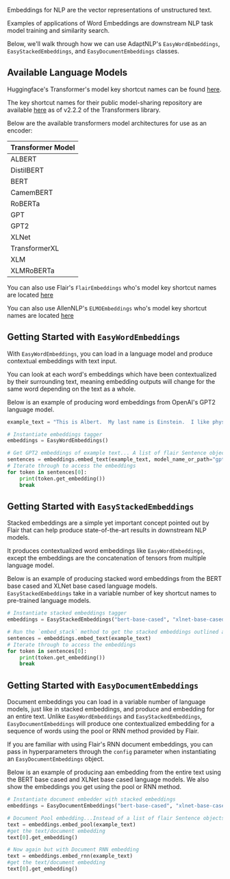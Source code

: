 Embeddings for NLP are the vector representations of unstructured text.

Examples of applications of Word Embeddings are downstream NLP task model training and similarity search. 

Below, we'll walk through how we can use AdaptNLP's `EasyWordEmbeddings`, `EasyStackedEmbeddings`, and 
`EasyDocumentEmbeddings` classes.

## Available Language Models

Huggingface's Transformer's model key shortcut names can be found [here](https://huggingface.co/transformers/pretrained_models.html).

The key shortcut names for their public model-sharing repository are available [here](https://huggingface.co/models) as of
v2.2.2 of the Transformers library.

Below are the available transformers model architectures for use as an encoder:

| Transformer Model|
| -------------    |
| ALBERT |
| DistilBERT |
| BERT |
| CamemBERT |
| RoBERTa |
| GPT |
| GPT2 |
| XLNet |
| TransformerXL |
| XLM |
| XLMRoBERTa |

You can also use Flair's `FlairEmbeddings` who's model key shortcut names are located [here](https://github.com/flairNLP/flair/blob/master/resources/docs/embeddings/FLAIR_EMBEDDINGS.md)

You can also use AllenNLP's `ELMOEmbeddings` who's model key shortcut names are located [here](https://github.com/flairNLP/flair/blob/master/resources/docs/embeddings/ELMO_EMBEDDINGS.md)

## Getting Started with `EasyWordEmbeddings`

With `EasyWordEmbeddings`, you can load in a language model and produce contextual embeddings with text input.

You can look at each word's embeddings which have been contextualized by their surrounding text, meaning embedding
outputs will change for the same word depending on the text as a whole.

Below is an example of producing word embeddings from OpenAI's GPT2 language model.


```python
example_text = "This is Albert.  My last name is Einstein.  I like physics and atoms."

# Instantiate embeddings tagger
embeddings = EasyWordEmbeddings()

# Get GPT2 embeddings of example text... A list of flair Sentence objects are generated
sentences = embeddings.embed_text(example_text, model_name_or_path="gpt2")
# Iterate through to access the embeddings
for token in sentences[0]:
    print(token.get_embedding())
    break
```

## Getting Started with `EasyStackedEmbeddings`

Stacked embeddings are a simple yet important concept pointed out by Flair that can help produce state-of-the-art
results in downstream NLP models.

It produces contextualized word embeddings like `EasyWordEmbeddings`, except the embeddings are the concatenation of
tensors from multiple language model. 

Below is an example of producing stacked word embeddings from the BERT base cased and XLNet base cased language
models.  `EasyStackedEmbeddings` take in a variable number of key shortcut names to pre-trained language models.

```python
# Instantiate stacked embeddings tagger
embeddings = EasyStackedEmbeddings("bert-base-cased", "xlnet-base-cased")

# Run the `embed_stack` method to get the stacked embeddings outlined above
sentences = embeddings.embed_text(example_text)
# Iterate through to access the embeddings
for token in sentences[0]:
    print(token.get_embedding())
    break
```

## Getting Started with `EasyDocumentEmbeddings`

Document embeddings you can load in a variable number of language models, just like in stacked embeddings, and produce
and embedding for an entire text.  Unlike `EasyWordEmbeddings` and `EasyStackedEmbeddings`, `EasyDocumentEmbeddings`
will produce one contextualized embedding for a sequence of words using the pool or RNN method provided by Flair.

If you are familiar with using Flair's RNN document embeddings, you can pass in hyperparameters through the `config`
parameter when instantiating an `EasyDocumentEmbeddings` object.

Below is an example of producing aan embedding from the entire text using the BERT base cased and XLNet base 
cased language models.  We also show the embeddings you get using the pool or RNN method.


```python
# Instantiate document embedder with stacked embeddings
embeddings = EasyDocumentEmbeddings("bert-base-cased", "xlnet-base-cased")

# Document Pool embedding...Instead of a list of flair Sentence objects, we get one Sentence object: the document
text = embeddings.embed_pool(example_text)
#get the text/document embedding
text[0].get_embedding()

# Now again but with Document RNN embedding
text = embeddings.embed_rnn(example_text)
#get the text/document embedding
text[0].get_embedding()
```